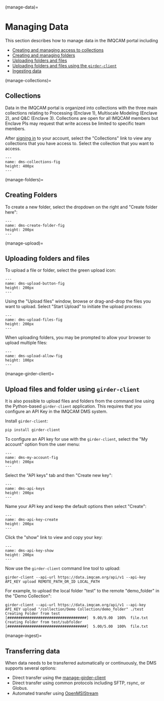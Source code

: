 (manage-data)=
# Managing Data

This section describes how to manage data in the IMQCAM portal including
* [Creating and managing access to collections](manage-collections)
* [Creating and managing folders](manage-folders)
* [Uploading folders and files](manage-upload)
* [Uploading folders and files using the ```girder-client```](manage-girder-client)
* [Ingesting data](manage-ingest)

(manage-collections)=
## Collections

Data in the IMQCAM portal is organized into collections with the three main collections relating to Processing (Enclave 1), Multiscale Modeling (Enclave 2), and Q&C (Enclave 3). Collections
are open for all IMQCAM members but Enclave PIs may request that write access be limited to specific team members. 

After [signing in](signing-in) to your account, select the "Collections" link to
view any collections that you have access to. Select the collection that you
want to access.

```{figure} images/imqcam-select-collection.png
---
name: dms-collections-fig
height: 400px
---
```

(manage-folders)=
## Creating Folders

To create a new folder, select the dropdown on the right and "Create folder
here":

```{figure} images/imqcam-create-folder.png
---
name: dms-create-folder-fig
height: 200px
---
```

(manage-upload)=
## Uploading folders and files

To upload a file or folder, select the green upload icon:

```{figure} images/imqcam-folder-upload-metadata.png
---
name: dms-upload-button-fig
height: 200px
---
```

Using the "Upload files" window, browse or drag-and-drop the files you want to
upload. Select "Start Upload" to initiate the upload process:

```{figure} images/imqcam-upload-files-folders.png
---
name: dms-upload-files-fig
height: 200px
---
```

When uploading folders, you may be prompted to allow your browser to upload
multiple files:

```{figure} images/imqcam-upload-allow.png
---
name: dms-upload-allow-fig
height: 100px
---
```



(manage-girder-client)=
## Upload files and folder using ```girder-client```

It is also possible to upload files and folders from the command line using the
Python-based ```girder-client``` application. This requires that you configure
an API Key in the IMQCAM DMS system.

Install ```girder-client```:

```
pip install girder-client
```


To configure an API key for use with the ```girder-client```, select the "My
account" option from the user menu:

```{figure} images/imqcam-my-account.png
---
name: dms-my-account-fig
height: 200px
---
```

Select the "API keys" tab and then "Create new key":

```{figure} images/imqcam-api-keys.png
---
name: dms-api-keys
height: 200px
---
```

Name your API key and keep the default options then select "Create":

```{figure} images/imqcam-api-key-create.png
---
name: dms-api-key-create
height: 200px
---
```

Click the "show" link to view and copy your key:

```{figure} images/imqcam-api-key-show.png
---
name: dms-api-key-show
height: 200px
---
```

Now use the ```girder-client``` command line tool to upload:

```
girder-client --api-url https://data.imqcam.org/api/v1 --api-key API_KEY upload REMOTE_PATH_OR_ID LOCAL_PATH
```

For example, to upload the local folder "test" to the remote "demo_folder" in the "Demo Collection":
```
girder-client --api-url https://data.imqcam.org/api/v1 --api-key API_KEY upload "/collection/Demo Collection/demo_folder" ./test
Creating Folder from test
[####################################]  9.00/9.00  100%  file.txt
Creating Folder from test/subfolder
[####################################]  5.00/5.00  100%  file.txt
```

(manage-ingest)=
## Transferring data


When data needs to be transferred automatically or continuously, the DMS supports
several options:
* Direct transfer using the [manage-girder-client](manage-girder-client)
* Direct transfer using common protocols including SFTP, rsync, or Globus.
* Automated transfer using [OpenMSIStream](openmsistream)
